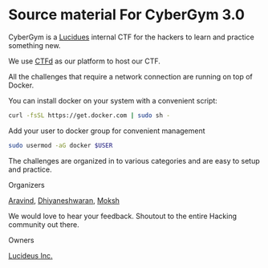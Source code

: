 # Source material For CyberGym 3.0

CyberGym is a [Lucidues](https://www.lucideus.com) internal CTF for the hackers to learn and practice something new.

We use [CTFd](https://github.com/CTFd/CTFd/) as our platform to host our CTF.

All the challenges that require a network connection are running on top of Docker.

You can install docker on your system with a convenient script:

```bash
curl -fsSL https://get.docker.com | sudo sh -

```

Add your user to docker group for convenient management

```bash
sudo usermod -aG docker $USER
```

The challenges are organized in to various categories and are easy to setup and practice.

Organizers

[Aravind](https://www.linkedin.com/in/a6avind/),
[Dhiyaneshwaran](https://www.linkedin.com/in/dhiyaneshwaran-b-27947a131/),
[Moksh](https://www.linkedin.com/in/moksh-makhija/)

We would love to hear your feedback. Shoutout to the entire Hacking community out there.

Owners

[Lucideus Inc.](https://www.lucideus.com)
